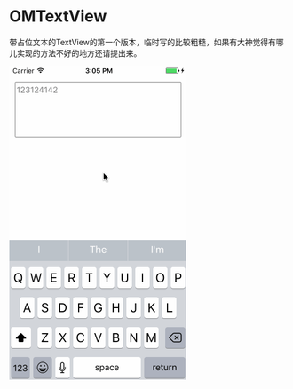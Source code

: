 # OMTextView

带占位文本的TextView的第一个版本，临时写的比较粗糙，如果有大神觉得有哪儿实现的方法不好的地方还请提出来。

![img](https://github.com/olderMonster/OMTextView/blob/master/Untitled.gif) 